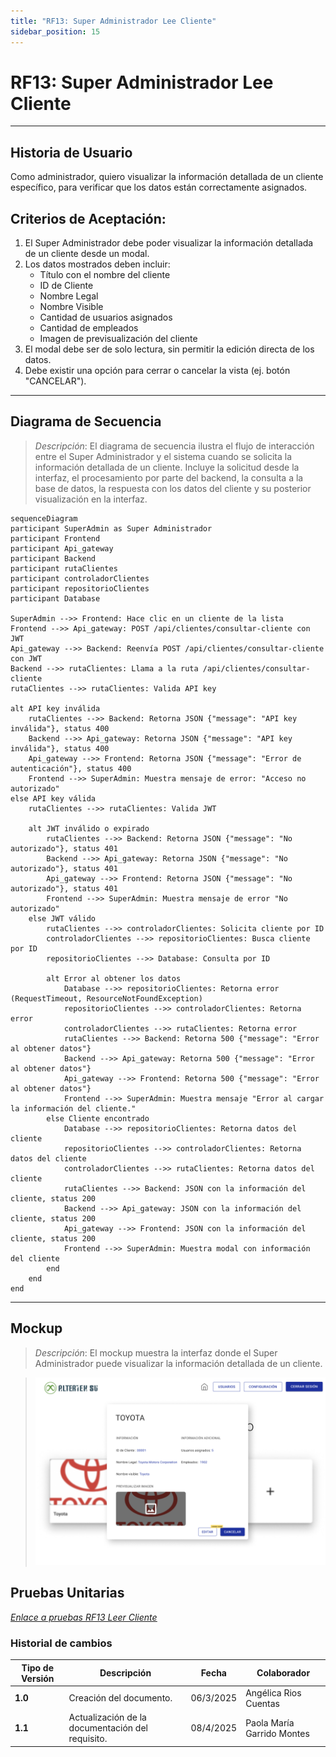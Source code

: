 ```yaml
---
title: "RF13: Super Administrador Lee Cliente"
sidebar_position: 15
---
```


# RF13: Super Administrador Lee Cliente

---

## Historia de Usuario

Como administrador, quiero visualizar la información detallada de un cliente específico, para verificar que los datos están correctamente asignados.

## **Criterios de Aceptación:**

1. El Super Administrador debe poder visualizar la información detallada de un cliente desde un modal.
2. Los datos mostrados deben incluir:
   - Título con el nombre del cliente
   - ID de Cliente
   - Nombre Legal
   - Nombre Visible
   - Cantidad de usuarios asignados
   - Cantidad de empleados
   - Imagen de previsualización del cliente
3. El modal debe ser de solo lectura, sin permitir la edición directa de los datos.
4. Debe existir una opción para cerrar o cancelar la vista (ej. botón "CANCELAR").

---

## **Diagrama de Secuencia**

> _Descripción_: El diagrama de secuencia ilustra el flujo de interacción entre el Super Administrador y el sistema cuando se solicita la información detallada de un cliente. Incluye la solicitud desde la interfaz, el procesamiento por parte del backend, la consulta a la base de datos, la respuesta con los datos del cliente y su posterior visualización en la interfaz.

```mermaid
sequenceDiagram
participant SuperAdmin as Super Administrador
participant Frontend
participant Api_gateway
participant Backend
participant rutaClientes
participant controladorClientes
participant repositorioClientes
participant Database

SuperAdmin -->> Frontend: Hace clic en un cliente de la lista
Frontend -->> Api_gateway: POST /api/clientes/consultar-cliente con JWT
Api_gateway -->> Backend: Reenvía POST /api/clientes/consultar-cliente con JWT
Backend -->> rutaClientes: Llama a la ruta /api/clientes/consultar-cliente
rutaClientes -->> rutaClientes: Valida API key

alt API key inválida
    rutaClientes -->> Backend: Retorna JSON {"message": "API key inválida"}, status 400
    Backend -->> Api_gateway: Retorna JSON {"message": "API key inválida"}, status 400
    Api_gateway -->> Frontend: Retorna JSON {"message": "Error de autenticación"}, status 400
    Frontend -->> SuperAdmin: Muestra mensaje de error: "Acceso no autorizado"
else API key válida
    rutaClientes -->> rutaClientes: Valida JWT

    alt JWT inválido o expirado
        rutaClientes -->> Backend: Retorna JSON {"message": "No autorizado"}, status 401
        Backend -->> Api_gateway: Retorna JSON {"message": "No autorizado"}, status 401
        Api_gateway -->> Frontend: Retorna JSON {"message": "No autorizado"}, status 401
        Frontend -->> SuperAdmin: Muestra mensaje de error "No autorizado"
    else JWT válido
        rutaClientes -->> controladorClientes: Solicita cliente por ID
        controladorClientes -->> repositorioClientes: Busca cliente por ID
        repositorioClientes -->> Database: Consulta por ID

        alt Error al obtener los datos
            Database -->> repositorioClientes: Retorna error (RequestTimeout, ResourceNotFoundException)
            repositorioClientes -->> controladorClientes: Retorna error
            controladorClientes -->> rutaClientes: Retorna error
            rutaClientes -->> Backend: Retorna 500 {"message": "Error al obtener datos"}
            Backend -->> Api_gateway: Retorna 500 {"message": "Error al obtener datos"}
            Api_gateway -->> Frontend: Retorna 500 {"message": "Error al obtener datos"}
            Frontend -->> SuperAdmin: Muestra mensaje "Error al cargar la información del cliente."
        else Cliente encontrado
            Database -->> repositorioClientes: Retorna datos del cliente
            repositorioClientes -->> controladorClientes: Retorna datos del cliente
            controladorClientes -->> rutaClientes: Retorna datos del cliente
            rutaClientes -->> Backend: JSON con la información del cliente, status 200
            Backend -->> Api_gateway: JSON con la información del cliente, status 200
            Api_gateway -->> Frontend: JSON con la información del cliente, status 200
            Frontend -->> SuperAdmin: Muestra modal con información del cliente
        end
    end
end
```
---

## **Mockup**

> _Descripción_: El mockup muestra la interfaz donde el Super Administrador puede visualizar la información detallada de un cliente.

> ![Interfaz de leer cliente](imagenes/mockupLeerCliente.png)

## **Pruebas Unitarias**

_<u>[Enlace a pruebas RF13 Leer Cliente ](https://docs.google.com/spreadsheets/d/1NLGwGrGA5PVOEzLaqxa8Ts1D_Ng3QzzqNKWJYUzxD-M/edit?usp=sharing)</u>_

### Historial de cambios

| **Tipo de Versión** | **Descripción**                                 | **Fecha** | **Colaborador**               |
| ------------------- | ----------------------------------------------- | --------- | ----------------------------- |
| **1.0**             | Creación del documento.                          | 06/3/2025 | Angélica Rios Cuentas         |
| **1.1**             | Actualización de la documentación del requisito. | 08/4/2025 | Paola María Garrido Montes    |